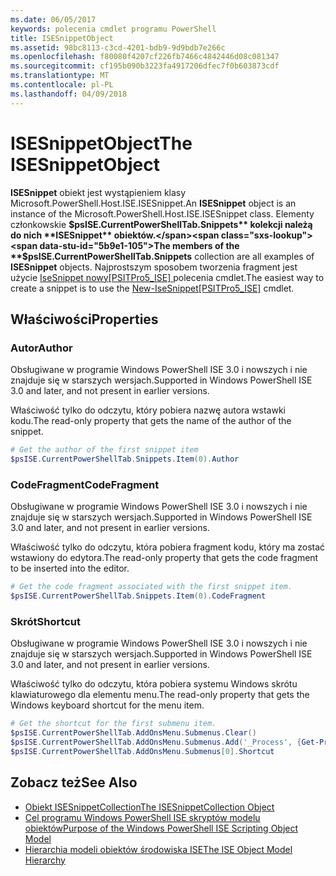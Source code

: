 ```yaml
---
ms.date: 06/05/2017
keywords: polecenia cmdlet programu PowerShell
title: ISESnippetObject
ms.assetid: 98bc8113-c3cd-4201-bdb9-9d9bdb7e266c
ms.openlocfilehash: f80080f4207cf226fb7466c4842446d08c081347
ms.sourcegitcommit: cf195b090b3223fa4917206dfec7f0b603873cdf
ms.translationtype: MT
ms.contentlocale: pl-PL
ms.lasthandoff: 04/09/2018
---
```

# <a name="the-isesnippetobject"></a><span data-ttu-id="5b9e1-103">ISESnippetObject</span><span class="sxs-lookup"><span data-stu-id="5b9e1-103">The ISESnippetObject</span></span>

<span data-ttu-id="5b9e1-104">**ISESnippet** obiekt jest wystąpieniem klasy Microsoft.PowerShell.Host.ISE.ISESnippet.</span><span class="sxs-lookup"><span data-stu-id="5b9e1-104">An **ISESnippet** object is an instance of the Microsoft.PowerShell.Host.ISE.ISESnippet class.</span></span> <span data-ttu-id="5b9e1-105">Elementy członkowskie **$psISE.CurrentPowerShellTab.Snippets** kolekcji należą do nich **ISESnippet** obiektów.</span><span class="sxs-lookup"><span data-stu-id="5b9e1-105">The members of the **$psISE.CurrentPowerShellTab.Snippets** collection are all examples of **ISESnippet** objects.</span></span> <span data-ttu-id="5b9e1-106">Najprostszym sposobem tworzenia fragment jest użycie [IseSnippet nowy&#91;PSITPro5_ISE&#93; ](https://technet.microsoft.com/library/0a6339a3-2683-4a8e-8929-90ad9a95c3e0) polecenia cmdlet.</span><span class="sxs-lookup"><span data-stu-id="5b9e1-106">The easiest way to create a snippet is to use the [New-IseSnippet&#91;PSITPro5_ISE&#93;](https://technet.microsoft.com/library/0a6339a3-2683-4a8e-8929-90ad9a95c3e0) cmdlet.</span></span>

## <a name="properties"></a><span data-ttu-id="5b9e1-107">Właściwości</span><span class="sxs-lookup"><span data-stu-id="5b9e1-107">Properties</span></span>

### <a name="author"></a><span data-ttu-id="5b9e1-108">Autor</span><span class="sxs-lookup"><span data-stu-id="5b9e1-108">Author</span></span>

<span data-ttu-id="5b9e1-109">Obsługiwane w programie Windows PowerShell ISE 3.0 i nowszych i nie znajduje się w starszych wersjach.</span><span class="sxs-lookup"><span data-stu-id="5b9e1-109">Supported in Windows PowerShell ISE 3.0 and later, and not present in earlier versions.</span></span>

<span data-ttu-id="5b9e1-110">Właściwość tylko do odczytu, który pobiera nazwę autora wstawki kodu.</span><span class="sxs-lookup"><span data-stu-id="5b9e1-110">The read-only property that gets the name of the author of the snippet.</span></span>

```powershell
# Get the author of the first snippet item
$psISE.CurrentPowerShellTab.Snippets.Item(0).Author
```

### <a name="codefragment"></a><span data-ttu-id="5b9e1-111">CodeFragment</span><span class="sxs-lookup"><span data-stu-id="5b9e1-111">CodeFragment</span></span>

<span data-ttu-id="5b9e1-112">Obsługiwane w programie Windows PowerShell ISE 3.0 i nowszych i nie znajduje się w starszych wersjach.</span><span class="sxs-lookup"><span data-stu-id="5b9e1-112">Supported in Windows PowerShell ISE 3.0 and later, and not present in earlier versions.</span></span>

<span data-ttu-id="5b9e1-113">Właściwość tylko do odczytu, która pobiera fragment kodu, który ma zostać wstawiony do edytora.</span><span class="sxs-lookup"><span data-stu-id="5b9e1-113">The read-only property that gets the code fragment to be inserted into the editor.</span></span>

```powershell
# Get the code fragment associated with the first snippet item.
$psISE.CurrentPowerShellTab.Snippets.Item(0).CodeFragment
```

### <a name="shortcut"></a><span data-ttu-id="5b9e1-114">Skrót</span><span class="sxs-lookup"><span data-stu-id="5b9e1-114">Shortcut</span></span>

<span data-ttu-id="5b9e1-115">Obsługiwane w programie Windows PowerShell ISE 3.0 i nowszych i nie znajduje się w starszych wersjach.</span><span class="sxs-lookup"><span data-stu-id="5b9e1-115">Supported in Windows PowerShell ISE 3.0 and later, and not present in earlier versions.</span></span>

<span data-ttu-id="5b9e1-116">Właściwość tylko do odczytu, która pobiera systemu Windows skrótu klawiaturowego dla elementu menu.</span><span class="sxs-lookup"><span data-stu-id="5b9e1-116">The read-only property that gets the Windows keyboard shortcut for the menu item.</span></span>

```powershell
# Get the shortcut for the first submenu item.
$psISE.CurrentPowerShellTab.AddOnsMenu.Submenus.Clear()
$psISE.CurrentPowerShellTab.AddOnsMenu.Submenus.Add('_Process', {Get-Process}, 'Alt+P')
$psISE.CurrentPowerShellTab.AddOnsMenu.Submenus[0].Shortcut
```

## <a name="see-also"></a><span data-ttu-id="5b9e1-117">Zobacz też</span><span class="sxs-lookup"><span data-stu-id="5b9e1-117">See Also</span></span>

- [<span data-ttu-id="5b9e1-118">Obiekt ISESnippetCollection</span><span class="sxs-lookup"><span data-stu-id="5b9e1-118">The ISESnippetCollection Object</span></span>](The-ISESnippetCollection-Object.md)
- [<span data-ttu-id="5b9e1-119">Cel programu Windows PowerShell ISE skryptów modelu obiektów</span><span class="sxs-lookup"><span data-stu-id="5b9e1-119">Purpose of the Windows PowerShell ISE Scripting Object Model</span></span>](purpose-of-the-windows-powershell-ise-scripting-object-model.md)
- [<span data-ttu-id="5b9e1-120">Hierarchia modeli obiektów środowiska ISE</span><span class="sxs-lookup"><span data-stu-id="5b9e1-120">The ISE Object Model Hierarchy</span></span>](The-ISE-Object-Model-Hierarchy.md)